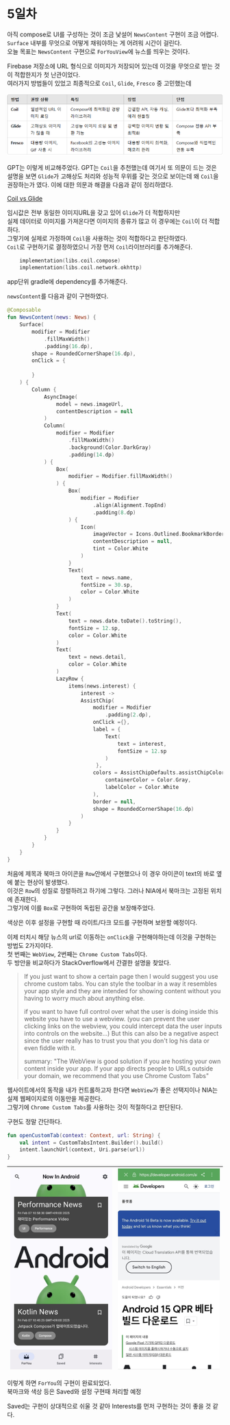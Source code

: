 # 5일차

아직 compose로 UI를 구성하는 것이 조금 낯설어 `NewsContent` 구현이 조금 어렵다.   
`Surface` 내부를 무엇으로 어떻게 채워야하는 게 어려워 시간이 걸린다.   
오늘 목표는 `NewsContent` 구현으로 `ForYouView`에 뉴스를 띄우는 것이다.

Firebase 저장소에 URL 형식으로 이미지가 저장되어 있는데 이것을 무엇으로 받는 것이 적합한지가 첫 난관이었다.   
여러가지 방법들이 있었고 최종적으로 `Coil`, `Glide`, `Fresco` 중 고민했는데

![img_7.png](img_7.png)

GPT는 이렇게 비교해주었다. GPT는 `Coil`을 추천했는데 여기서 또 의문이 드는 것은 설명을 보면 `Glide`가 고해상도 처리와 성능적 우위를 갖는 것으로 보이는데 왜 `Coil`을 권장하는가 였다.
이에 대한 의문과 해결을 다음과 같이 정리하였다.

[Coil vs Glide](https://velog.io/@couch_potato/Android-Coil-vs-Glide-in-Compose)

임시값은 전부 동일한 이미지URL을 갖고 있어 `Glide`가 더 적합하지만   
실제 데이터로 이미지를 가져온다면 이미지의 종류가 많고 이 경우에는 `Coil`이 더 적합하다.   
그렇기에 실제로 가정하여 `Coil`을 사용하는 것이 적합하다고 판단하였다.   
`Coil`로 구현하기로 결정하였으니 가장 먼저 `Coil`라이브러리를 추가해준다.

```kotlin
    implementation(libs.coil.compose)
    implementation(libs.coil.network.okhttp)
```
app단위 gradle에 dependency를 추가해준다.

`newsContent`를 다음과 같이 구현하였다.
```kotlin
@Composable
fun NewsContent(news: News) {
    Surface(
        modifier = Modifier
            .fillMaxWidth()
            .padding(16.dp),
        shape = RoundedCornerShape(16.dp),
        onClick = {
            
        }
    ) {
        Column {
            AsyncImage(
                model = news.imageUrl,
                contentDescription = null
            )
            Column(
                modifier = Modifier
                    .fillMaxWidth()
                    .background(Color.DarkGray)
                    .padding(14.dp)
            ) {
                Box(
                    modifier = Modifier.fillMaxWidth()
                ) {
                    Box(
                        modifier = Modifier
                            .align(Alignment.TopEnd)
                            .padding(8.dp)
                    ) {
                        Icon(
                            imageVector = Icons.Outlined.BookmarkBorder,
                            contentDescription = null,
                            tint = Color.White
                        )
                    }
                    Text(
                        text = news.name,
                        fontSize = 30.sp,
                        color = Color.White
                    )
                }
                Text(
                    text = news.date.toDate().toString(),
                    fontSize = 12.sp,
                    color = Color.White
                )
                Text(
                    text = news.detail,
                    color = Color.White
                )
                LazyRow {
                    items(news.interest) {
                        interest ->
                        AssistChip(
                            modifier = Modifier
                                .padding(2.dp),
                            onClick ={},
                            label = {
                                Text(
                                    text = interest,
                                    fontSize = 12.sp
                                )
                             },
                            colors = AssistChipDefaults.assistChipColors(
                                containerColor = Color.Gray,
                                labelColor = Color.White
                            ),
                            border = null,
                            shape = RoundedCornerShape(16.dp)
                        )
                    }
                }
            }
        }
    }
}
```   
처음에 제목과 북마크 아이콘을 `Row`안에서 구현했으나 이 경우 아이콘이 text의 바로 옆에 붙는 현상이 발생했다.   
이것은 `Row`의 성질로 정렬하려고 하기에 그렇다. 그러나 NIA에서 북마크는 고정된 위치에 존재한다.   
그렇기에 이를 `Box`로 구현하여 독립된 공간을 보장해주었다.

색상은 이후 설정을 구현할 때 라이트/다크 모드를 구현하며 보완할 예정이다.

이제 터치시 해당 뉴스의 url로 이동하는 `onClick`을 구현해야하는데 이것을 구현하는 방법도 2가지이다.   
첫 번째는 `WebView`, 2번째는 `Chrome Custom Tabs`이다.   
두 방안을 비교하다가 StackOverflow에서 간결한 설명을 찾았다.
> If you just want to show a certain page then I would suggest you use chrome custom tabs. You can style the toolbar in a way it resembles your app style and they are intended for showing content without you having to worry much about anything else.   
> 
> if you want to have full control over what the user is doing inside this website you have to use a webview. (you can prevent the user clicking links on the webview, you could intercept data the user inputs into controls on the website...) But this can also be a negative aspect since the user really has to trust you that you don't log his data or even fiddle with it.
> 
> summary: "The WebView is good solution if you are hosting your own content inside your app. If your app directs people to URLs outside your domain, we recommend that you use Chrome Custom Tabs"

웹사이트에서의 동작을 내가 컨트롤하고자 한다면 `WebView`가 좋은 선택지이나 NIA는 실제 웹페이지로의 이동만을 제공한다.   
그렇기에 `Chrome Custom Tabs`를 사용하는 것이 적절하다고 판단된다.

구현도 정말 간단하다.
```kotlin
fun openCustomTab(context: Context, url: String) {
    val intent = CustomTabsIntent.Builder().build()
    intent.launchUrl(context, Uri.parse(url))
}
```

| ![img_9.png](img_9.png) | ![img_8.png](img_8.png) |
|-------------------------|-------------------------|

이렇게 하면 `ForYou`의 구현이 완료되었다.   
북마크와 색상 등은 Saved와 설정 구현때 처리할 예정

Saved는 구현이 상대적으로 쉬울 것 같아 Interests를 먼저 구현하는 것이 좋을 것 같다.
